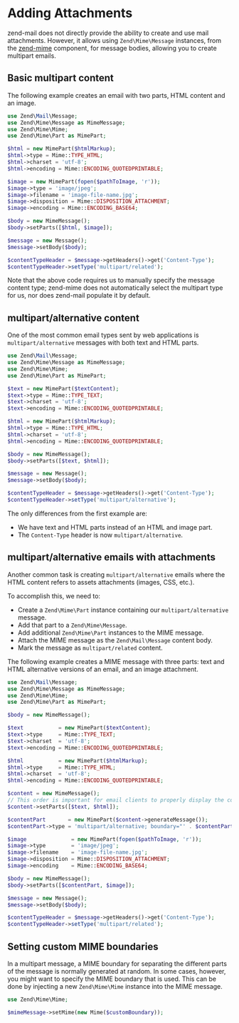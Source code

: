 # Adding Attachments

zend-mail does not directly provide the ability to create and use mail
attachments. However, it allows using `Zend\Mime\Message` instances, from the
[zend-mime](https://github.com/zendframework/zend-mime) component, for message
bodies, allowing you to create multipart emails.

## Basic multipart content

The following example creates an email with two parts, HTML content and an
image.

```php
use Zend\Mail\Message;
use Zend\Mime\Message as MimeMessage;
use Zend\Mime\Mime;
use Zend\Mime\Part as MimePart;

$html = new MimePart($htmlMarkup);
$html->type = Mime::TYPE_HTML;
$html->charset = 'utf-8';
$html->encoding = Mime::ENCODING_QUOTEDPRINTABLE;

$image = new MimePart(fopen($pathToImage, 'r'));
$image->type = 'image/jpeg';
$image->filename = 'image-file-name.jpg';
$image->disposition = Mime::DISPOSITION_ATTACHMENT;
$image->encoding = Mime::ENCODING_BASE64;

$body = new MimeMessage();
$body->setParts([$html, $image]);

$message = new Message();
$message->setBody($body);

$contentTypeHeader = $message->getHeaders()->get('Content-Type');
$contentTypeHeader->setType('multipart/related');
```

Note that the above code requires us to manually specify the message content
type; zend-mime does not automatically select the multipart type for us, nor
does zend-mail populate it by default.

## multipart/alternative content

One of the most common email types sent by web applications is
`multipart/alternative` messages with both text and HTML parts.

```php
use Zend\Mail\Message;
use Zend\Mime\Message as MimeMessage;
use Zend\Mime\Mime;
use Zend\Mime\Part as MimePart;

$text = new MimePart($textContent);
$text->type = Mime::TYPE_TEXT;
$text->charset = 'utf-8';
$text->encoding = Mime::ENCODING_QUOTEDPRINTABLE;

$html = new MimePart($htmlMarkup);
$html->type = Mime::TYPE_HTML;
$html->charset = 'utf-8';
$html->encoding = Mime::ENCODING_QUOTEDPRINTABLE;

$body = new MimeMessage();
$body->setParts([$text, $html]);

$message = new Message();
$message->setBody($body);

$contentTypeHeader = $message->getHeaders()->get('Content-Type');
$contentTypeHeader->setType('multipart/alternative');
```

The only differences from the first example are:

- We have text and HTML parts instead of an HTML and image part.
- The `Content-Type` header is now `multipart/alternative`.

## multipart/alternative emails with attachments

Another common task is creating `multipart/alternative` emails where the HTML
content refers to assets attachments (images, CSS, etc.).

To accomplish this, we need to:

- Create a `Zend\Mime\Part` instance containing our `multipart/alternative`
  message.
- Add that part to a `Zend\Mime\Message`.
- Add additional `Zend\Mime\Part` instances to the MIME message.
- Attach the MIME message as the `Zend\Mail\Message` content body.
- Mark the message as `multipart/related` content.

The following example creates a MIME message with three parts: text and HTML
alternative versions of an email, and an image attachment.

```php
use Zend\Mail\Message;
use Zend\Mime\Message as MimeMessage;
use Zend\Mime\Mime;
use Zend\Mime\Part as MimePart;

$body = new MimeMessage();

$text           = new MimePart($textContent);
$text->type     = Mime::TYPE_TEXT;
$text->charset  = 'utf-8';
$text->encoding = Mime::ENCODING_QUOTEDPRINTABLE;

$html           = new MimePart($htmlMarkup);
$html->type     = Mime::TYPE_HTML;
$html->charset  = 'utf-8';
$html->encoding = Mime::ENCODING_QUOTEDPRINTABLE;

$content = new MimeMessage();
// This order is important for email clients to properly display the correct version of the content
$content->setParts([$text, $html]);

$contentPart       = new MimePart($content->generateMessage());
$contentPart->type = 'multipart/alternative; boundary="' . $contentPart->getMime()->boundary() . '"';

$image              = new MimePart(fopen($pathToImage, 'r'));
$image->type        = 'image/jpeg';
$image->filename    = 'image-file-name.jpg';
$image->disposition = Mime::DISPOSITION_ATTACHMENT;
$image->encoding    = Mime::ENCODING_BASE64;

$body = new MimeMessage();
$body->setParts([$contentPart, $image]);

$message = new Message();
$message->setBody($body);

$contentTypeHeader = $message->getHeaders()->get('Content-Type');
$contentTypeHeader->setType('multipart/related');
```

## Setting custom MIME boundaries

In a multipart message, a MIME boundary for separating the different parts of
the message is normally generated at random. In some cases, however, you might
want to specify the MIME boundary that is used. This can be done by injecting a
new `Zend\Mime\Mime` instance into the MIME message.

```php
use Zend\Mime\Mime;

$mimeMessage->setMime(new Mime($customBoundary));
```
